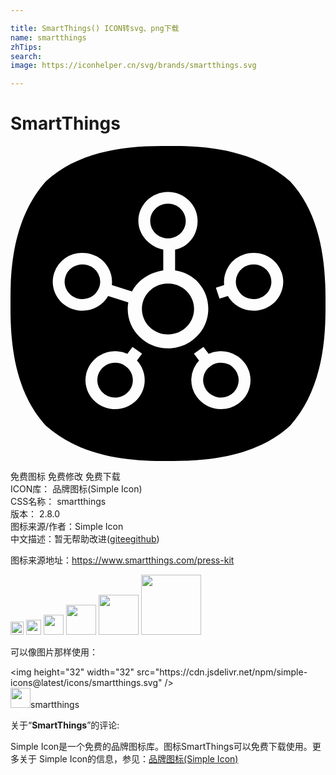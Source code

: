 ```yaml
---

title: SmartThings() ICON转svg、png下载
name: smartthings
zhTips: 
search: 
image: https://iconhelper.cn/svg/brands/smartthings.svg

---
```


# SmartThings  <small style="font-size: 60%;font-weight: 100"></small>

<div id="svg" class="svg-wrap">
<svg role="img" viewBox="0 0 24 24" xmlns="http://www.w3.org/2000/svg"><title>SmartThings icon</title><path d="M11.51 0C8.338 0 5.034.537 2.694 2.694.5 5.174 0 8.464 0 11.525v.942c0 3.165.537 6.499 2.694 8.84C5.188 23.513 8.494 24 11.569 24h.854c3.18 0 6.528-.53 8.883-2.694C23.514 18.811 24 15.5 24 12.423v-.853c0-3.18-.53-6.528-2.694-8.876C18.826.494 15.544 0 12.482 0zM12 3.505c1.244 0 2.256.99 2.256 2.206 0 1.065-.685 1.976-1.715 2.181v1.59c1.48.214 2.528 1.43 2.528 2.934 0 1.654-1.377 3-3.07 3-1.692 0-3.068-1.346-3.068-3 0-.17.017-.335.045-.497l-1.536-.488a2.258 2.258 0 01-1.962 1.12c-.237 0-.471-.037-.698-.11-1.183-.375-1.833-1.622-1.449-2.78a2.246 2.246 0 012.146-1.524c.237 0 .471.036.698.108a2.23 2.23 0 011.313 1.098c.204.391.282.823.232 1.249l1.535.488c.44-.86 1.378-1.453 2.384-1.599V7.892c-1.029-.205-1.896-1.116-1.896-2.181 0-1.217 1.012-2.206 2.257-2.206zm0 .882c-.747 0-1.354.594-1.354 1.324 0 .73.607 1.324 1.354 1.324.746 0 1.354-.594 1.354-1.324 0-.73-.608-1.324-1.354-1.324zm6.522 3.75c.98 0 1.843.613 2.146 1.525.186.56.138 1.158-.135 1.683-.274.526-.74.915-1.314 1.096-.227.073-.461.11-.698.11a2.258 2.258 0 01-1.962-1.12l-.634.201-.278-.838.632-.202a2.21 2.21 0 011.546-2.347c.226-.072.46-.108.697-.108zM5.476 9.02c-.588 0-1.105.368-1.287.915-.23.694.159 1.442.869 1.668.136.043.277.065.419.065.588 0 1.105-.368 1.287-.915a1.29 1.29 0 00-.081-1.01 1.338 1.338 0 00-.788-.658 1.377 1.377 0 00-.42-.065zm13.045 0c-.142 0-.282.021-.419.065a1.32 1.32 0 00-.869 1.668c.182.547.7.915 1.287.915.142 0 .283-.022.42-.065.344-.11.623-.343.787-.659.165-.315.193-.673.082-1.009a1.348 1.348 0 00-1.288-.915zM12 10.474c-1.095 0-1.986.871-1.986 1.942 0 1.07.89 1.941 1.986 1.941 1.094 0 1.985-.87 1.985-1.94 0-1.072-.89-1.943-1.985-1.943zm-2.706 4.831l.73.519-.39.526c.709.757.801 1.925.16 2.787-.423.57-1.106.91-1.827.91-.478 0-.937-.147-1.325-.422a2.177 2.177 0 01-.499-3.082 2.28 2.28 0 012.76-.71zm5.41 0l.392.528a2.285 2.285 0 012.76.71 2.178 2.178 0 01-.499 3.082 2.275 2.275 0 01-1.325.421 2.28 2.28 0 01-1.827-.91 2.172 2.172 0 01.16-2.785l-.39-.527zm-6.734 1.21c-.433 0-.843.205-1.097.547-.44.59-.304 1.42.3 1.849a1.37 1.37 0 001.891-.293c.44-.59.305-1.42-.3-1.85a1.364 1.364 0 00-.794-.252zm8.059 0c-.287 0-.561.088-.795.254a1.307 1.307 0 00-.299 1.849 1.371 1.371 0 001.891.293 1.307 1.307 0 00.3-1.85 1.37 1.37 0 00-1.097-.545Z"/></svg>
</div>
<detail full-name='smartthings'></detail>

<div class="detail-page">
<p>
<span><span class="badge-success badge">免费图标</span> <span class="badge-success badge">免费修改</span>  <span class="badge-success badge">免费下载</span> </span>
<br/>
<span>
ICON库：
<span class="badge-secondary badge">品牌图标(Simple Icon)</span> 
</span>
<br/>
<span>
CSS名称：
<span class="badge-secondary badge">smartthings</span> 
</span>

<br/>
<span>
版本：
<span class="badge-secondary badge">2.8.0</span> 
</span>
<br/>
<span>图标来源/作者：<span class="badge-light badge">Simple Icon</span></span> 
<br/>
<span class="zh-detail">中文描述：暂无<span class="help-link"><span>帮助改进</span>(<a href="https://gitee.com/liuwave/icon-helper/edit/master/json/brands/smartthings.json" target="_blank" rel="noopener noreferrer">gitee</a><a href="https://github.com/liuwave/icon-helper/edit/master/json/brands/smartthings.json" target="_blank" rel="noopener noreferrer">github</a></span>)</span><br/>
</p>
</div><div class="description description alert alert-light"><p>图标来源地址：<a href="https://www.smartthings.com/press-kit" target="_blank" rel="noopener noreferrer">https://www.smartthings.com/press-kit</a></p></div>
<div class="alert alert-dark">
<img height="21" width="21" src="https://cdn.jsdelivr.net/npm/simple-icons@latest/icons/smartthings.svg" />
<img height="24" width="24" src="https://cdn.jsdelivr.net/npm/simple-icons@latest/icons/smartthings.svg" />
<img height="32" width="32" src="https://cdn.jsdelivr.net/npm/simple-icons@latest/icons/smartthings.svg" />
<img height="48" width="48" src="https://cdn.jsdelivr.net/npm/simple-icons@latest/icons/smartthings.svg" />
<img height="64" width="64" src="https://cdn.jsdelivr.net/npm/simple-icons@latest/icons/smartthings.svg" />
<img height="96" width="96" src="https://cdn.jsdelivr.net/npm/simple-icons@latest/icons/smartthings.svg" />

</div>
<div>
  <p>可以像图片那样使用：    
  </p>
  <div class="alert alert-primary" style="font-size: 14px">
    &lt;img height="32" width="32" src="https://cdn.jsdelivr.net/npm/simple-icons@latest/icons/smartthings.svg" /&gt;
    <copy-btn content='<img height="32" width="32" src="https://cdn.jsdelivr.net/npm/simple-icons@latest/icons/smartthings.svg" />'></copy-btn>
  </div>
  <div class="alert alert-secondary">
    <img height="32" width="32" src="https://cdn.jsdelivr.net/npm/simple-icons@latest/icons/smartthings.svg" />smartthings
    <copy-btn content="smartthings" btn-title="复制图标名称"></copy-btn>
  </div>
</div>
<div class="icon-detail__container">
<p>关于“<b>SmartThings</b>”的评论:</p>
</div>
<Vssue title="关于“SmartThings”的评论" />
<div><p>Simple Icon是一个免费的品牌图标库。图标SmartThings可以免费下载使用。更多关于  Simple Icon的信息，参见：<a target="_blank" href="https://iconhelper.cn/brands.html">品牌图标(Simple Icon)</a>
</p></div>
